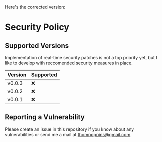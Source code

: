 Here's the corrected version:

# Security Policy

## Supported Versions

Implementation of real-time security patches is not a top priority yet, but I like to develop with reccomended security measures in place.

| Version | Supported |
| ------- | --------- |
| v0.0.3  | ❌        |
| v0.0.2  | ❌        |
| v0.0.1  | ❌        |

## Reporting a Vulnerability

Please create an issue in this repository if you know about any vulnerabilities or send me a mail at thompoppins@gmail.com.
